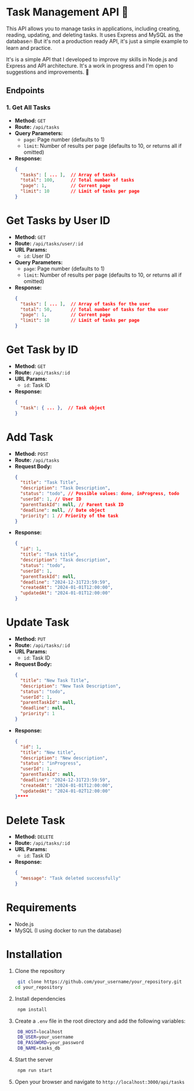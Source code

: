 # Task Management API 🚀

This API allows you to manage tasks in applications, including creating, reading, updating, and deleting tasks. It uses Express and MySQL as the database🔥 But it's not a production ready API, it's just a simple example to learn and practice.

It's is a simple API that I developed to improve my skills in Node.js and Express and API architecture. It's a work in progress and I'm open to suggestions and improvements. 🤝

## Endpoints

### 1. Get All Tasks

- **Method:** `GET`
- **Route:** `/api/tasks`
- **Query Parameters:**
  - `page`: Page number (defaults to 1)
  - `limit`: Number of results per page (defaults to 10, or returns all if omitted)
- **Response:**
  ```json
  {
    "tasks": [ ... ],  // Array of tasks
    "total": 100,      // Total number of tasks
    "page": 1,         // Current page
    "limit": 10        // Limit of tasks per page
  }
  ```

# Get Tasks by User ID

- **Method:** `GET`
- **Route:** `/api/tasks/user/:id`
- **URL Params:**
  - `id`: User ID
- **Query Parameters:**
  - `page`: Page number (defaults to 1)
  - `limit`: Number of results per page (defaults to 10, or returns all if omitted)
- **Response:**
  ```json
  {
    "tasks": [ ... ],  // Array of tasks for the user
    "total": 50,       // Total number of tasks for the user
    "page": 1,         // Current page
    "limit": 10        // Limit of tasks per page
  }
  ```

# Get Task by ID

- **Method:** `GET`
- **Route:** `/api/tasks/:id`
- **URL Params:**
  - `id`: Task ID
- **Response:**
  ```json
  {
    "task": { ... },  // Task object
  }
  ```

# Add Task

- **Method:** `POST`
- **Route:** `/api/tasks`
- **Request Body:**
  ```json
  {
    "title": "Task Title",
    "description": "Task Description",
    "status": "todo", // Possible values: done, inProgress, todo
    "userId": 1, // User ID
    "parentTaskId": null, // Parent task ID
    "deadline": null, // Date object
    "priority": 1 // Priority of the task
  }
  ```
- **Response:**
  ```json
  {
    "id": 1,
    "title": "Task title",
    "description": "Task description",
    "status": "todo",
    "userId": 1,
    "parentTaskId": null,
    "deadline": "2024-12-31T23:59:59",
    "createdAt": "2024-01-01T12:00:00",
    "updatedAt": "2024-01-01T12:00:00"
  }
  ```

# Update Task

- **Method:** `PUT`
- **Route:** `/api/tasks/:id`
- **URL Params:**
  - `id`: Task ID
- **Request Body:**
  ```json
  {
    "title": "New Task Title",
    "description": "New Task Description",
    "status": "todo",
    "userId": 1,
    "parentTaskId": null,
    "deadline": null,
    "priority": 1
  }
  ```
- **Response:**
  ```json
  {
    "id": 1,
    "title": "New title",
    "description": "New description",
    "status": "inProgress",
    "userId": 1,
    "parentTaskId": null,
    "deadline": "2024-12-31T23:59:59",
    "createdAt": "2024-01-01T12:00:00",
    "updatedAt": "2024-01-02T12:00:00"
  }****
  ```

# Delete Task

- **Method:** `DELETE`
- **Route:** `/api/tasks/:id`
- **URL Params:**
  - `id`: Task ID
- **Response:**
  ```json
  {
    "message": "Task deleted successfully"
  }
  ```

# Requirements

- Node.js
- MySQL (I using docker to run the database)

# Installation

1. Clone the repository
   ```bash
    git clone https://github.com/your_username/your_repository.git
   cd your_repository
   ```
2. Install dependencies
   ```bash
    npm install
   ```
3. Create a `.env` file in the root directory and add the following variables:
   ```bash
    DB_HOST=localhost
    DB_USER=your_username
    DB_PASSWORD=your_password
    DB_NAME=tasks_db
   ```
4. Start the server
   ```bash
    npm run start
   ```
5. Open your browser and navigate to `http://localhost:3000/api/tasks`
